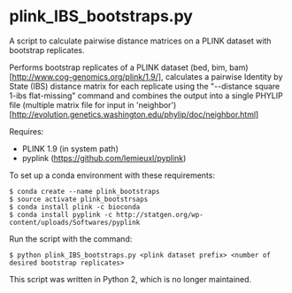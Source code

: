 # plink_IBS_bootstraps.py

A script to calculate pairwise distance matrices on a PLINK dataset with bootstrap replicates.


Performs bootstrap replicates of a PLINK dataset (bed, bim, bam) [http://www.cog-genomics.org/plink/1.9/], calculates a pairwise Identity by State (IBS) distance matrix for each replicate using the "--distance square 1-ibs flat-missing" command and combines the output into a single PHYLIP file (multiple matrix file for input in 'neighbor') [http://evolution.genetics.washington.edu/phylip/doc/neighbor.html]

Requires:
- PLINK 1.9 (in system path)
- pyplink (https://github.com/lemieuxl/pyplink)

To set up a conda environment with these requirements:

```
$ conda create --name plink_bootstraps
$ source activate plink_bootstrsaps
$ conda install plink -c bioconda
$ conda install pyplink -c http://statgen.org/wp-content/uploads/Softwares/pyplink
```


Run the script with the command:
```
$ python plink_IBS_bootstraps.py <plink dataset prefix> <number of desired bootstrap replicates>
```

This script was written in Python 2, which is no longer maintained.